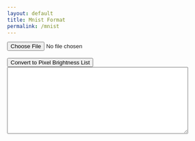 ```yaml
---
layout: default
title: Mnist Format
permalink: /mnist
---
```

<html>
<body>

<input type="file" id="imageInput" accept="image/*">
<br>
<canvas id="canvas" style="display:none;"></canvas>
<br>
<button id="convertButton">Convert to Pixel Brightness List</button>
<textarea id="pixelList" rows="10" cols="50"></textarea>

<script>
    var canvas = document.getElementById('canvas');
    var ctx = canvas.getContext('2d');
    var image = new Image();
    var grayscaleImageData;

    document.getElementById('imageInput').addEventListener('change', function(event) {
        var reader = new FileReader();
        reader.onload = function() {
            image.src = reader.result;
        };
        reader.readAsDataURL(event.target.files[0]);
    });

    image.onload = function() {
        // Resize and draw image on canvas
        canvas.width = 28;
        canvas.height = 28;
        ctx.drawImage(image, 0, 0, 28, 28);

        // Convert to grayscale and store the image data
        convertToGrayscale();
    };

    function convertToGrayscale() {
        var imageData = ctx.getImageData(0, 0, canvas.width, canvas.height);
        for (var i = 0; i < imageData.data.length; i += 4) {
            var avg = (imageData.data[i] + imageData.data[i + 1] + imageData.data[i + 2]) / 3;
            imageData.data[i] = avg; // Red
            imageData.data[i + 1] = avg; // Green
            imageData.data[i + 2] = avg; // Blue
        }
        ctx.putImageData(imageData, 0, 0);
        grayscaleImageData = ctx.getImageData(0, 0, 28, 28);
    }

    document.getElementById('convertButton').addEventListener('click', function() {
        var pixelValues = [];
        for (var i = 0; i < grayscaleImageData.data.length; i += 4) {
            pixelValues.push(grayscaleImageData.data[i]);
        }
        document.getElementById('pixelList').value = pixelValues.join(',');
    });
</script>

</body>
</html>
